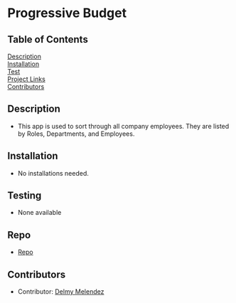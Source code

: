 # Progressive Budget

## Table of Contents
[Description](#description)  
[Installation](#Installation)  
[Test](#Testing)  
[Project Links](#Repo)  
[Contributors](#Contributors)  

## Description
* This app is used to sort through all company employees. They are listed by Roles, Departments, and Employees.

## Installation
* No installations needed.

## Testing
* None available

## Repo
* [Repo](https://github.com/delmymm/Del.Mel-Homework-18-Progressive-Budget)

## Contributors
* Contributor: [Delmy Melendez](https://github.com/delmymm)